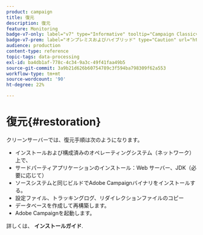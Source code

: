 ```yaml
---
product: campaign
title: 復元
description: 復元
feature: Monitoring
badge-v7-only: label="v7" type="Informative" tooltip="Campaign Classicv7 にのみ適用"
badge-v7-prem: label="オンプレミスおよびハイブリッド" type="Caution" url="https://experienceleague.adobe.com/docs/campaign-classic/using/installing-campaign-classic/architecture-and-hosting-models/hosting-models-lp/hosting-models.html?lang=ja" tooltip="オンプレミスデプロイメントとハイブリッドデプロイメントにのみ適用されます"
audience: production
content-type: reference
topic-tags: data-processing
exl-id: ba4db1af-778c-4c34-9a3c-49f41faa49b5
source-git-commit: 3a9b21d626b60754789c3f594ba798309f62a553
workflow-type: tm+mt
source-wordcount: '90'
ht-degree: 22%

---
```


# 復元{#restoration}



クリーンサーバーでは、復元手順は次のようになります。

* インストールおよび構成済みのオペレーティングシステム（ネットワーク）上で、
* サードパーティアプリケーションのインストール：Web サーバー、JDK（必要に応じて）
* ソースシステムと同じビルドでAdobe Campaignバイナリをインストールする。
* 設定ファイル、トラッキングログ、リダイレクションファイルのコピー
* データベースを作成して再構築します。
* Adobe Campaignを起動します。

詳しくは、 **インストールガイド**.
